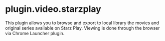 # plugin.video.starzplay
This plugin allows you to browse and export to local library the movies and original series available on Starz Play. Viewing is done through the browser via Chrome Launcher plugin.
